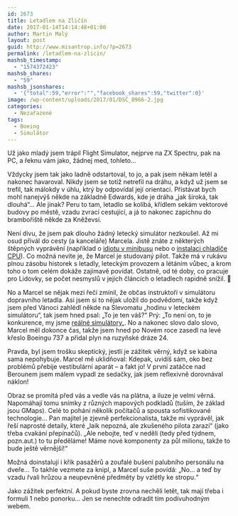 ```yaml
---
id: 2673
title: Letadlem na Zličín
date: 2017-01-14T14:14:48+01:00
author: Martin Malý
layout: post
guid: http://www.misantrop.info/?p=2673
permalink: /letadlem-na-zlicin/
mashsb_timestamp:
  - "1574372423"
mashsb_shares:
  - "59"
mashsb_jsonshares:
  - '{"total":59,"error":"","facebook_shares":59,"twitter":0}'
image: /wp-content/uploads/2017/01/DSC_0966-2.jpg
categories:
  - Nezařazené
tags:
  - Boeing
  - Simulátor
---
```

Už jako mladý jsem trápil Flight Simulator, nejprve na ZX Spectru, pak na PC, a řeknu vám jako, žádnej med, tohleto&#8230;

<!--more-->

Vždycky jsem tak jako ladně odstartoval, to jo, a pak jsem někam letěl a nakonec havaroval. Nikdy jsem se totiž netrefil na dráhu, a když už jsem se trefil, tak málokdy v úhlu, ktrý by odpovídal její orientaci. Přistávat bych mohl nanejvýš někde na základně Edwards, kde je dráha &#8222;jak široká, tak dlouhá&#8220;&#8230; Ale jinak? Peru to tam, letadlo se kolíbá, křídlem sekám vektorové budovy po městě, vzadu zvrací cestující, a já to nakonec zapíchnu do brambořiště někde za Kněževsí.

Není divu, že jsem pak dlouho žádný letecký simulátor nezkoušel. Až mi osud přivál do cesty (a kanceláře) Marcela. Jistě znáte z některých štěpných vyprávění (například o [idiotu v minibusu](http://www.misantrop.info/osm-lidi-v-minibusu-o-medvedovi-nemluve/) nebo o [instalaci chladiče CPU](http://www.misantrop.info/uskrtit-marcela/)). Co možná nevíte je, že Marcel je studovaný pilot. Takže má v rukávu plnou zásobu historek s letadly, leteckým provozem a létáním vůbec, a krom toho o tom celém dokáže zajímavě povídat. Ostatně, od té doby, co pracuje pro Lidovky, se počet nesmyslů v jejich článcích o letadlech rapidně snížil. 🙂

No a Marcel se nějak mezi řečí zmínil, že občas instruktoří v simulátoru dopravního letadla. Asi jsem si to nějak uložil do podvědomí, takže když jsem před Vánoci zahlédl někde na Slevomatu &#8222;hodinu v leteckém simulátoru&#8220;, tak jsem hned psal: &#8222;To je ten váš?&#8220; Prý: &#8222;To není on, to je konkurence, my jsme [reálné simulátory](http://www.realne-simulatory.cz)&#8222;. No a nakonec slovo dalo slovo, Marcel měl dokonce čas, takže jsem hned po Novém roce zasedl na levé křeslo Boeingu 737 a přidal plyn na ruzyňské dráze 24.

Pravda, byl jsem trošku skeptický, jestli je zážitek věrný, když se kabina sama nepohybuje. Marcel mě uklidňoval: Kdepak, uvidíš sám, oko bez problémů přebije vestibulární aparát &#8211; a fakt jo! V první zatáčce nad Berounem jsem málem vypadl ze sedačky, jak jsem reflexivně dorovnával náklon!

Obraz se promítá před vás a vedle vás na plátna, a iluze je velmi věrná. Napomáhají tomu snímky z různých mapových podkladů (tuším, že základ jsou GMaps). Celé to pohání několik počítačů a spousta sofistikované technologie&#8230; Pan majitel je zjevně perfekcionalista, takže mi vyprávěl, jak řeší naprosté detaily, které &#8222;laik nepozná, ale zkušeného pilota zarazí&#8220; (jako třeba cvakání přepínačů). &#8222;Ale nebojte, teď v neděli (tedy před týdnem, pozn.aut.) to tu předěláme! Máme nové komponenty za půl milionu, takže to bude ještě věrnější!&#8220;

Možná doinstalují i křik pasažérů a zoufalé bušení palubního personálu na dveře&#8230; To takhle vezmete za knipl, a Marcel suše povídá: &#8222;No&#8230; a teď by vzadu řvali hrůzou a neupevněné předměty by vzlétly ke stropu.&#8220;

Jako zážitek perfektní. A pokud byste zrovna nechěli letět, tak mají třeba i formuli 1 nebo ponorku&#8230; Jen se nenechte odradit tím podivuhodným webem.